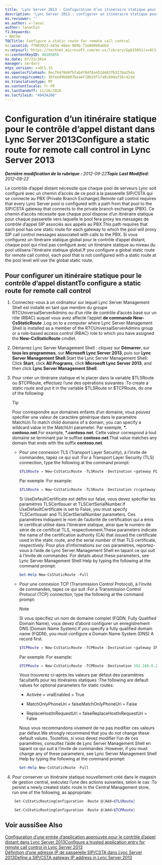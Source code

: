 ```yaml
---
title: 'Lync Server 2013 : Configuration d’un itinéraire statique pour le contrôle d’appel distant'
description: 'Lync Server 2013 : configurer un itinéraire statique pour le contrôle d’appel distant.'
ms.reviewer: ''
ms.author: v-lanac
author: lanachin
f1.keywords:
- NOCSH
TOCTitle: Configure a static route for remote call control
ms:assetid: f7003023-443d-48ee-989b-71e8b0b0abbd
ms:mtpsurl: https://technet.microsoft.com/en-us/library/Gg615051(v=OCS.15)
ms:contentKeyID: 48185855
ms.date: 07/23/2014
manager: serdars
mtps_version: v=OCS.15
ms.openlocfilehash: 8ecf6478d4fb7ab4f04f8a452d4837b327ba254a
ms.sourcegitcommit: 36fee89bb887bea4f18b19f17a8c69daf5bc423d
ms.translationtype: MT
ms.contentlocale: fr-FR
ms.lasthandoff: 11/26/2020
ms.locfileid: "49434206"
---
```

# <a name="configure-a-static-route-for-remote-call-control-in-lync-server-2013"></a><span data-ttu-id="bc05c-103">Configuration d’un itinéraire statique pour le contrôle d’appel distant dans Lync Server 2013</span><span class="sxs-lookup"><span data-stu-id="bc05c-103">Configure a static route for remote call control in Lync Server 2013</span></span>

<div data-xmlns="http://www.w3.org/1999/xhtml">

<div class="topic" data-xmlns="http://www.w3.org/1999/xhtml" data-msxsl="urn:schemas-microsoft-com:xslt" data-cs="https://msdn.microsoft.com/">

<div data-asp="https://msdn2.microsoft.com/asp">



</div>

<div id="mainSection">

<div id="mainBody"><span data-ttu-id="bc05c-104">

<span> </span></span><span class="sxs-lookup"><span data-stu-id="bc05c-104">

<span> </span></span></span>

<span data-ttu-id="bc05c-105">_**Dernière modification de la rubrique :** 2012-09-22_</span><span class="sxs-lookup"><span data-stu-id="bc05c-105">_**Topic Last Modified:** 2012-09-22_</span></span>

<span data-ttu-id="bc05c-106">Le contrôle d’appel distant nécessite que chaque pool de serveurs Lync soit configuré avec un chemin d’accès de ce pool à la passerelle SIP/CSTA qui se connecte au PBX (Private Branch Exchange).</span><span class="sxs-lookup"><span data-stu-id="bc05c-106">Remote call control requires that every Lync Server pool is configured with a path from that pool to the SIP/CSTA gateway that connects to the private branch exchange (PBX).</span></span> <span data-ttu-id="bc05c-107">Ce chemin d’accès nécessite que chaque pool dispose d’un itinéraire statique pour chaque passerelle vers laquelle le pool fera proxy les messages de contrôle d’appel SIP associés aux appels au PBX.</span><span class="sxs-lookup"><span data-stu-id="bc05c-107">This path requires that each pool has one static route for each gateway to which the pool will proxy SIP call control messages associated with calls to the PBX.</span></span> <span data-ttu-id="bc05c-108">Si vous configurez un itinéraire statique global pour le contrôle d’appel distant, chaque pool qui n’est pas configuré avec un itinéraire statique au niveau du pool utilisera l’itinéraire statique global.</span><span class="sxs-lookup"><span data-stu-id="bc05c-108">If you configure a global static route for remote call control, each pool that is not configured with a static route at the pool level will use the global static route.</span></span>

<div>

## <a name="to-configure-a-static-route-for-remote-call-control"></a><span data-ttu-id="bc05c-109">Pour configurer un itinéraire statique pour le contrôle d’appel distant</span><span class="sxs-lookup"><span data-stu-id="bc05c-109">To configure a static route for remote call control</span></span>

1.  <span data-ttu-id="bc05c-110">Connectez-vous à un ordinateur sur lequel Lync Server Management Shell est installé en tant que membre du groupe RTCUniversalServerAdmins ou d’un rôle de contrôle d’accès basé sur un rôle (RBAC) auquel vous avez affecté l’applet **de commande New-CsStaticRoute** .</span><span class="sxs-lookup"><span data-stu-id="bc05c-110">Log on to a computer where Lync Server Management Shell is installed as a member of the RTCUniversalServerAdmins group or a role-based access control (RBAC) role to which you have assigned the **New-CsStaticRoute** cmdlet.</span></span>

2.  <span data-ttu-id="bc05c-111">Démarrez Lync Server Management Shell : cliquez sur **Démarrer**, sur **tous les programmes**, sur **Microsoft Lync Server 2013**, puis sur **Lync Server Management Shell**.</span><span class="sxs-lookup"><span data-stu-id="bc05c-111">Start the Lync Server Management Shell: Click **Start**, click **All Programs**, click **Microsoft Lync Server 2013**, and then click **Lync Server Management Shell**.</span></span>

3.  <span data-ttu-id="bc05c-112">Pour créer un itinéraire statique et le placer dans la variable $TLSRoute ou $TCPRoute, effectuez l’une des opérations suivantes :</span><span class="sxs-lookup"><span data-stu-id="bc05c-112">To create a static route and put it in the variable $TLSRoute or $TCPRoute, do one of the following:</span></span>
    
    <div class="">
    

    > [!TIP]  
    > <span data-ttu-id="bc05c-113">Pour correspondre aux domaines enfants d’un domaine, vous pouvez spécifier une valeur de caractère générique dans le paramètre MatchUri.</span><span class="sxs-lookup"><span data-stu-id="bc05c-113">To match child domains of a domain, you can specify a wildcard value in the MatchUri parameter.</span></span> <span data-ttu-id="bc05c-114">Par exemple, <STRONG>\*. contoso.net</STRONG>.</span><span class="sxs-lookup"><span data-stu-id="bc05c-114">For example, <STRONG>\*.contoso.net</STRONG>.</span></span> <span data-ttu-id="bc05c-115">Cette valeur correspond à tout domaine se terminant par le suffixe <STRONG>contoso.net</STRONG>.</span><span class="sxs-lookup"><span data-stu-id="bc05c-115">That value matches any domain that ends with the suffix <STRONG>contoso.net</STRONG>.</span></span>

    
    </div>
    
      - <span data-ttu-id="bc05c-116">Pour une connexion TLS (Transport Layer Security), à l’invite de commandes, tapez ce qui suit :</span><span class="sxs-lookup"><span data-stu-id="bc05c-116">For a Transport Layer Security (TLS) connection, type the following at the command prompt:</span></span>
        
        ```powershell
        $TLSRoute = New-CsStaticRoute -TLSRoute -Destination <gateway FQDN> -Port <gateway SIP listening port> -UseDefaultCertificate $true -MatchUri <destination domain>
        ```
        <span data-ttu-id="bc05c-117">Par exemple :</span><span class="sxs-lookup"><span data-stu-id="bc05c-117">For example:</span></span>
        ```powershell
        $TLSRoute = New-CsStaticRoute -TLSRoute -Destination rccgateway.contoso.net -Port 5065 -UseDefaultCertificate $true -MatchUri *.contoso.net
        ```
        <span data-ttu-id="bc05c-118">Si UseDefaultCertificate est défini sur false, vous devez spécifier les paramètres TLSCertIssuer et TLSCertSerialNumber.</span><span class="sxs-lookup"><span data-stu-id="bc05c-118">If UseDefaultCertificate is set to False, you must specify TLSCertIssuer and TLSCertSerialNumber parameters.</span></span> <span data-ttu-id="bc05c-119">Ces paramètres indiquent le nom de l’autorité de certification qui a émis le certificat utilisé dans l’itinéraire statique, ainsi que le numéro de série de ce certificat TLS, respectivement.</span><span class="sxs-lookup"><span data-stu-id="bc05c-119">These parameters indicate the name of the certification authority (CA) that issued the certificate used in the static route, and the serial number of that TLS certificate, respectively.</span></span> <span data-ttu-id="bc05c-120">Pour plus d’informations sur ces paramètres, reportez-vous à l’aide de Lync Server Management Shell en tapant ce qui suit à l’invite de commandes :</span><span class="sxs-lookup"><span data-stu-id="bc05c-120">For details about these parameters, see Lync Server Management Shell Help by typing the following at the command prompt:</span></span>
        ```powershell
        Get-Help New-CsStaticRoute -Full
        ```
      - <span data-ttu-id="bc05c-121">Pour une connexion TCP (Transmission Control Protocol), à l’invite de commandes, tapez ce qui suit :</span><span class="sxs-lookup"><span data-stu-id="bc05c-121">For a Transmission Control Protocol (TCP) connection, type the following at the command prompt:</span></span>
        
        <div class="">
        

        > [!NOTE]  
        > <span data-ttu-id="bc05c-122">Si vous spécifiez un nom de domaine complet (FQDN, Fully Qualified Domain Name), vous devez d’abord configurer un enregistrement DNS (Domain Name System).</span><span class="sxs-lookup"><span data-stu-id="bc05c-122">If you specify a fully qualified domain name (FQDN), you must configure a Domain Name System (DNS) A record first.</span></span>

        
        </div>
        
        ```powershell
        $TCPRoute = New-CsStaticRoute -TCPRoute -Destination <gateway IP address or FQDN> -Port <gateway SIP listening port> -MatchUri <destination domain>
        ```
        <span data-ttu-id="bc05c-123">Par exemple :</span><span class="sxs-lookup"><span data-stu-id="bc05c-123">For example:</span></span>
        ```powershell
        $TCPRoute = New-CsStaticRoute -TCPRoute -Destination 192.168.0.240 -Port 5065 -MatchUri *.contoso.net
        ```
        <span data-ttu-id="bc05c-124">Vous trouverez ci-après les valeurs par défaut des paramètres facultatifs pour les itinéraires statiques :</span><span class="sxs-lookup"><span data-stu-id="bc05c-124">The following are default values for optional parameters for static routes:</span></span>
        
          - <span data-ttu-id="bc05c-125">Activée = vrai</span><span class="sxs-lookup"><span data-stu-id="bc05c-125">Enabled = True</span></span>
        
          - <span data-ttu-id="bc05c-126">MatchOnlyPhoneUri = false</span><span class="sxs-lookup"><span data-stu-id="bc05c-126">MatchOnlyPhoneUri = False</span></span>
        
          - <span data-ttu-id="bc05c-127">ReplaceHostInRequestUri = false</span><span class="sxs-lookup"><span data-stu-id="bc05c-127">ReplaceHostInRequestUri = False</span></span>
        
        <span data-ttu-id="bc05c-128">Nous vous recommandons vivement de ne pas modifier ces valeurs par défaut.</span><span class="sxs-lookup"><span data-stu-id="bc05c-128">We strongly recommend that you do not change these default values.</span></span> <span data-ttu-id="bc05c-129">Toutefois, si vous devez modifier l’un de ces paramètres, consultez l’aide de Lync Server Management Shell en tapant ce qui suit à l’invite de commandes :</span><span class="sxs-lookup"><span data-stu-id="bc05c-129">However, if you must change any of these parameters, see Lync Server Management Shell Help by typing the following at the command prompt:</span></span>
        ```powershell
        Get-Help New-CsStaticRoute -Full
        ```
4.  <span data-ttu-id="bc05c-130">Pour conserver un itinéraire statique nouvellement créé dans le magasin de gestion central, exécutez l’une des actions suivantes, selon le cas :</span><span class="sxs-lookup"><span data-stu-id="bc05c-130">To persist a newly created static route in the Central Management store, run one of the following, as appropriate:</span></span>
    
       ```powershell
        Set-CsStaticRoutingConfiguration -Route @{Add=$TLSRoute}
       ```
    
       ```powershell
        Set-CsStaticRoutingConfiguration -Route @{Add=$TCPRoute}
       ```

</div>

<div>

## <a name="see-also"></a><span data-ttu-id="bc05c-131">Voir aussi</span><span class="sxs-lookup"><span data-stu-id="bc05c-131">See Also</span></span>


[<span data-ttu-id="bc05c-132">Configuration d’une entrée d’application approuvée pour le contrôle d’appel distant dans Lync Server 2013</span><span class="sxs-lookup"><span data-stu-id="bc05c-132">Configure a trusted application entry for remote call control in Lync Server 2013</span></span>](lync-server-2013-configure-a-trusted-application-entry-for-remote-call-control.md)  
[<span data-ttu-id="bc05c-133">Définition d’une adresse IP de passerelle SIP/CSTA dans Lync Server 2013</span><span class="sxs-lookup"><span data-stu-id="bc05c-133">Define a SIP/CSTA gateway IP address in Lync Server 2013</span></span>](lync-server-2013-define-a-sip-csta-gateway-ip-address.md)  
  

<span data-ttu-id="bc05c-134"></div>

</div>

<span> </span>

</div>

</div>

</span><span class="sxs-lookup"><span data-stu-id="bc05c-134"></div>

</div>

<span> </span>

</div>

</div>

</span></span></div>

